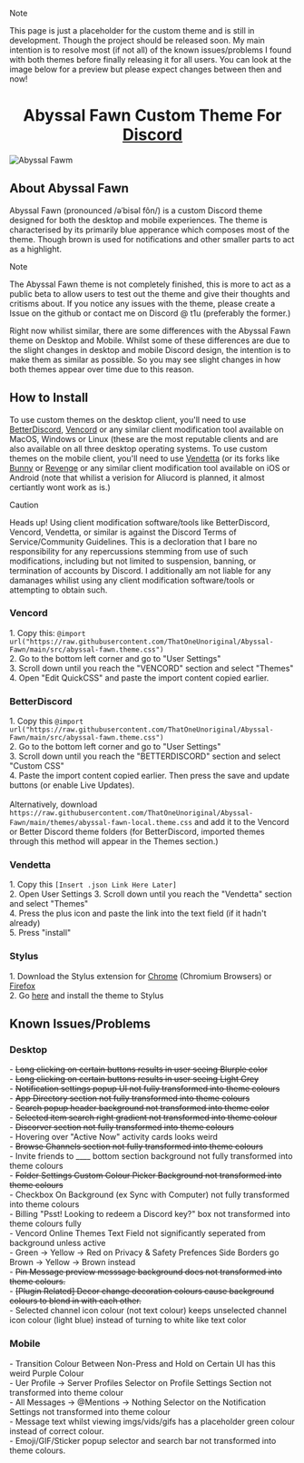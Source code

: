 >[!NOTE]
>This page is just a placeholder for the custom theme and is still in development. Though the project should be released soon. My main intention is to resolve most (if not all) of the known issues/problems I found with both themes before finally releasing it for all users. You can look at the image below for a preview but please expect changes between then and now!

<h1 align="center">Abyssal Fawn Custom Theme For <a href="https://discord.com">Discord</a></h1>

![Abyssal Fawm](https://github.com/ThatOneUnoriginal/Abyssal-Fawn/assets/70731807/6aef7b0d-1898-4f85-8f0c-54ab90645b8d)

<h2>About Abyssal Fawn</h2>
Abyssal Fawn (pronounced /əˈbisəl fôn/) is a custom Discord theme designed for both the desktop and mobile experiences. The theme is characterised by its primarily blue apperance which composes most of the theme. Though brown is used for notifications and other smaller parts to act as a highlight.

>[!NOTE]
>The Abyssal Fawn theme is not completely finished, this is more to act as a public beta to allow users to test out the theme and give their thoughts and critisms about. If you notice any issues with the theme, please create a Issue on the github or contact me on Discord @ t1u (preferably the former.)
>
>Right now whilist similar, there are some differences with the Abyssal Fawn theme on Desktop and Mobile. Whilst some of these differences are due to the slight changes in desktop and mobile Discord design, the intention is to make them as similar as possible. So you may see slight changes in how both themes appear over time due to this reason.

<h2>How to Install</h2>
To use custom themes on the desktop client, you'll need to use <a href="https://betterdiscord.app">BetterDiscord</a>, <a href="https://vencord.dev">Vencord</a> or any similar client modification tool available on MacOS, Windows or Linux (these are the most reputable clients and are also available on all three desktop operating systems. To use custom themes on the mobile client, you'll need to use <a href="https://vendetta.rocks">Vendetta</a> (or its forks like <a href="https://github.com/pyoncord/Bunny">Bunny</a> or <a href="https://github.com/revenge-mod/Revenge">Revenge</a> or any similar client modification tool available on iOS or Android (note that whilist a verision for Aliucord is planned, it almost certiantly wont work as is.)

> [!CAUTION]
> Heads up! Using client modification software/tools like BetterDiscord, Vencord, Vendetta, or similar is against the Discord Terms of Service/Community Guidelines. This is a decloration that I bare no responsibility for any repercussions stemming from use of such modifications, including but not limited to suspension, banning, or termination of accounts by Discord. I additionally am not liable for any damanages whilist using any client modification software/tools or attempting to obtain such.

<h3>Vencord</h3>
1. Copy this: <code>@import url("https://raw.githubusercontent.com/ThatOneUnoriginal/Abyssal-Fawn/main/src/abyssal-fawn.theme.css")</code><br>
2. Go to the bottom left corner and go to "User Settings"<br>
3. Scroll down until you reach the "VENCORD" section and select "Themes"<br>
4. Open "Edit QuickCSS" and paste the import content copied earlier.

<h3>BetterDiscord</h3>
1. Copy this <code>@import url("https://raw.githubusercontent.com/ThatOneUnoriginal/Abyssal-Fawn/main/src/abyssal-fawn.theme.css")</code><br>
2. Go to the bottom left corner and go to "User Settings"<br>
3. Scroll down until you reach the "BETTERDISCORD" section and select "Custom CSS"<br>
4. Paste the import content copied earlier. Then press the save and update buttons (or enable Live Updates).<br>
<br>
Alternatively, download <code>https://raw.githubusercontent.com/ThatOneUnoriginal/Abyssal-Fawn/main/themes/abyssal-fawn-local.theme.css</code> and add it to the Vencord or Better Discord theme folders (for BetterDiscord, imported themes through this method will appear in the Themes section.)

<h3>Vendetta</h3>
1. Copy this <code>[Insert .json Link Here Later]</code><br>
2. Open User Settings
3. Scroll down until you reach the "Vendetta" section and select "Themes"<br>
4. Press the plus icon and paste the link into the text field (if it hadn't already)<br>
5. Press "install"

<h3>Stylus</h3>
1. Download the Stylus extension for <a href="https://chromewebstore.google.com/detail/stylus/clngdbkpkpeebahjckkjfobafhncgmne">Chrome</a> (Chromium Browsers) or <a href="https://addons.mozilla.org/en-CA/firefox/addon/styl-us/">Firefox</a><br>
2. Go <a href="https://userstyles.world/style/15149/abyssal-fawn">here</a> and install the theme to Stylus<br>

<h2>Known Issues/Problems</h2>
<h3>Desktop</h3>
- <s>Long clicking on certain buttons results in user seeing Blurple color</s><br>
- <s>Long clicking on certain buttons results in user seeing Light Grey</s><br>
- <s>Notification settings popup UI not fully transformed into theme colours</s><br>
- <s>App Directory section not fully transformed into theme colours</s><br>
- <s>Search popup header background not transformed into theme color</s><br>
- <s>Selected item search right gradient not transformed into theme colour</s><br>
- <s>Discorver section not fully transformed into theme colours</s><br>
- Hovering over "Active Now" activity cards looks weird<br>
- <s>Browse Channels section not fully transformed into theme colours</s><br>
- Invite friends to ____ bottom section background not fully transformed into theme colours<br>
- <s>Folder Settings Custom Colour Picker Background not transformed into theme colours</s><br>
- Checkbox On Background (ex Sync with Computer) not fully transformed into theme colours<br>
- Billing "Psst! Looking to redeem a Discord key?" box not transformed into theme colours fully<br>
- Vencord Online Themes Text Field not significantly seperated from background unless active<br>
- Green -> Yellow -> Red on Privacy & Safety Prefences Side Borders go Brown -> Yellow -> Brown instead<br>
- <s>Pin Message preview messsage background does not transformed into theme colours.</s><br>
- <s>[Plugin Related] Decor change decoration colours cause background colours to blend in with each other.</s><br>
- Selected channel icon colour (not text colour) keeps unselected channel icon colour (light blue) instead of turning to white like text color<br>
<h3>Mobile</h3>
- Transition Colour Between Non-Press and Hold on Certain UI has this weird Purple Colour<br>
- Uer Profile -> Server Profiles Selector on Profile Settings Section not transformed into theme colour<br>
- All Messages -> @Mentions -> Nothing Selector on the Notification Settings not transformed into theme colour<br>
- Message text whilst viewing imgs/vids/gifs has a placeholder green colour instead of correct colour.<br>
- Emoji/GIF/Sticker popup selector and search bar not transformed into theme colours. 
